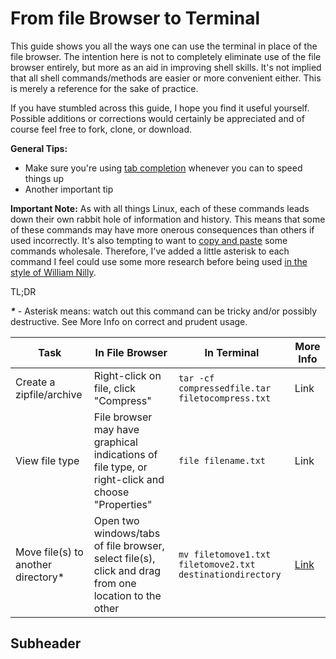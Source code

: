 # From file  Browser to Terminal

This guide shows you all the ways one can use the terminal in place of the file browser. The intention here is not to completely eliminate use of the file browser entirely, but more as an aid in improving shell skills. It's not implied that all shell commands/methods are easier or more convenient either. This is merely a reference for the sake of practice.

If you have stumbled across this guide, I hope you find it useful yourself. Possible additions or corrections would certainly be appreciated and of course feel free to fork, clone, or download.

**General Tips:** 
* Make sure you're using [tab completion](https://en.wikipedia.org/wiki/Command-line_completion) whenever you can to speed things up
* Another important tip

**Important Note:** As with all things Linux, each of these commands leads down their own rabbit hole of information and history. This means that some of these commands may have more onerous consequences than others if used incorrectly. It's also tempting to want to [copy and paste](http://i.imgur.com/SZPjHwz.jpg) some commands wholesale. Therefore, I've added a little asterisk to each command I feel could use some more research before being used [in the style of William Nilly](https://www.merriam-webster.com/dictionary/willy-nilly).

TL;DR

***\**** - Asterisk means: watch out this command can be tricky and/or possibly destructive. See More Info on correct and prudent usage.


| Task | In File Browser | In Terminal | More Info |
| ------- | -------- | ------- | ------- |
| Create a zipfile/archive | Right-click on file, click "Compress" | `tar -cf compressedfile.tar filetocompress.txt` | Link |
| View file type | File browser may have graphical indications of file type, or right-click and choose "Properties" | `file filename.txt` | Link |
| Move file(s) to another directory* | Open two windows/tabs of file browser, select file(s), click and drag from one location to the other | `mv filetomove1.txt filetomove2.txt destinationdirectory` | [Link](http://www.rapidtables.com/code/linux/mv.htm) |


## Subheader
